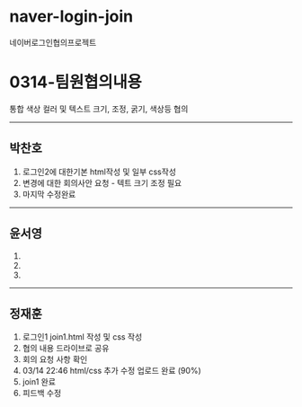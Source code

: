 # naver-login-join

네이버로그인협의프로젝트
<h1>0314-팀원협의내용</h1>
<p>통합 색상 컬러 및 텍스트 크기, 조정, 굵기, 색상등 협의</p>
<hr>
<h2>박찬호</h2>
<ol>
  <li>로그인2에 대한기본 html작성 및 일부 css작성</li>
  <li>변경에 대한 회의사안 요청 - 텍트 크기 조정 필요</li>
  <li>마지막 수정완료</li>
</ol>
<hr>
<h2>윤서영</h2>
<ol>
  <li></li>
  <li></li>
  <li></li>
</ol>
<hr>
<h2>정재훈</h2>
<ol>
  <li>로그인1 join1.html 작성 및 css 작성</li>
  <li>협의 내용 드라이브로 공유</li>
  <li>회의 요청 사항 확인</li>
  <li> 03/14 22:46 html/css 추가 수정 업로드 완료 (90%)
  <li>join1 완료</li>
  <li>피드백 수정 </li>
</ol>
